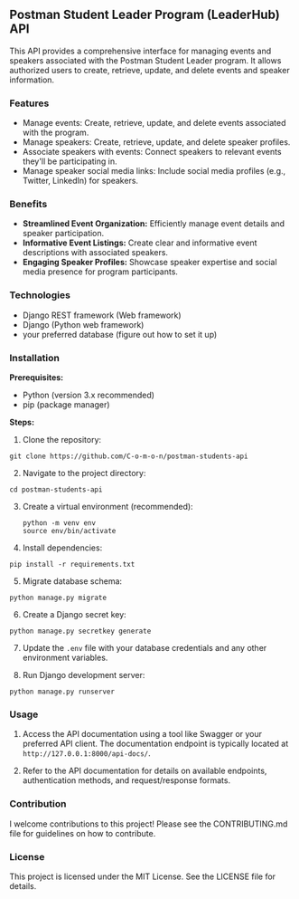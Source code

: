 
## Postman Student Leader Program (LeaderHub) API

This API provides a comprehensive interface for managing events and speakers associated with the Postman Student Leader program. It allows authorized users to create, retrieve, update, and delete events and speaker information.

### Features

* Manage events: Create, retrieve, update, and delete events associated with the program.
* Manage speakers: Create, retrieve, update, and delete speaker profiles.
* Associate speakers with events: Connect speakers to relevant events they'll be participating in.
* Manage speaker social media links: Include social media profiles (e.g., Twitter, LinkedIn) for speakers.

### Benefits

* **Streamlined Event Organization:** Efficiently manage event details and speaker participation.
* **Informative Event Listings:** Create clear and informative event descriptions with associated speakers.
* **Engaging Speaker Profiles:** Showcase speaker expertise and social media presence for program participants.

### Technologies

* Django REST framework (Web framework)
* Django (Python web framework)
* your preferred database (figure out how to set it up)

### Installation

**Prerequisites:**

* Python (version 3.x recommended)
* pip (package manager)
<!--* PostgreSQL (or your chosen database)-->

**Steps:**

1. Clone the repository:

```
git clone https://github.com/C-o-m-o-n/postman-students-api
```

2. Navigate to the project directory:

```
cd postman-students-api
```

3. Create a virtual environment (recommended):

   ```
   python -m venv env
   source env/bin/activate
   ```

4. Install dependencies:

```
pip install -r requirements.txt
```

5. Migrate database schema:

```
python manage.py migrate
```

6. Create a Django secret key:

```
python manage.py secretkey generate
```

7. Update the `.env` file with your database credentials and any other environment variables.

8. Run Django development server:

```
python manage.py runserver
```

### Usage

1. Access the API documentation using a tool like Swagger or your preferred API client. The documentation endpoint is typically located at `http://127.0.0.1:8000/api-docs/`.

2. Refer to the API documentation for details on available endpoints, authentication methods, and request/response formats.

### Contribution

I welcome contributions to this project! Please see the CONTRIBUTING.md file for guidelines on how to contribute.

### License

This project is licensed under the MIT License. See the LICENSE file for details.
